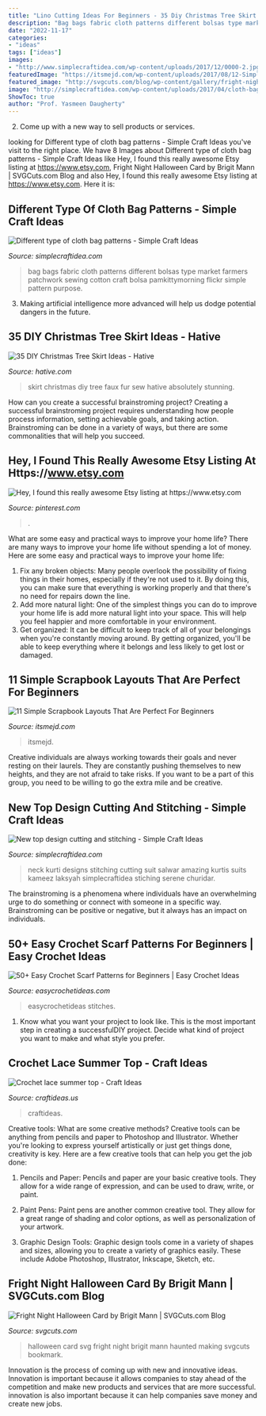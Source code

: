 ```yaml
---
title: "Lino Cutting Ideas For Beginners - 35 Diy Christmas Tree Skirt Ideas"
description: "Bag bags fabric cloth patterns different bolsas type market farmers patchwork sewing cotton craft bolsa pamkittymorning flickr simple pattern purpose"
date: "2022-11-17"
categories:
- "ideas"
tags: ["ideas"]
images:
- "http://www.simplecraftidea.com/wp-content/uploads/2017/12/0000-2.jpg"
featuredImage: "https://itsmejd.com/wp-content/uploads/2017/08/12-Simple-Scrapbook-Layouts-That-Are-Perfect-For-Beginners.png"
featured_image: "http://svgcuts.com/blog/wp-content/gallery/fright-night-halloween-card-by-brigit-mann/halloween-card-haunted-house.jpg"
image: "http://simplecraftidea.com/wp-content/uploads/2017/04/cloth-bag-patterns-17.jpg"
ShowToc: true
author: "Prof. Yasmeen Daugherty"
---
```



2. Come up with a new way to sell products or services.

	

		
looking for Different type of cloth bag patterns - Simple Craft Ideas you've visit to the right place. We have 8 Images about Different type of cloth bag patterns - Simple Craft Ideas like Hey, I found this really awesome Etsy listing at https://www.etsy.com, Fright Night Halloween Card by Brigit Mann | SVGCuts.com Blog and also Hey, I found this really awesome Etsy listing at https://www.etsy.com. Here it is:
		
    
## Different Type Of Cloth Bag Patterns - Simple Craft Ideas

<img loading=lazy src="http://simplecraftidea.com/wp-content/uploads/2017/04/cloth-bag-patterns-17.jpg" onerror="this.onerror=null;this.src='https://tse4.mm.bing.net/th?id=OIP._ToJIuLdtdrOkGTW5cNdBQHaJ0&amp;pid=15.1';" alt="Different type of cloth bag patterns - Simple Craft Ideas">

_Source: simplecraftidea.com_

>bag bags fabric cloth patterns different bolsas type market farmers patchwork sewing cotton craft bolsa pamkittymorning flickr simple pattern purpose. 

	

3. Making artificial intelligence more advanced will help us dodge potential dangers in the future.

    
## 35 DIY Christmas Tree Skirt Ideas - Hative

<img loading=lazy src="https://hative.com/wp-content/uploads/2017/09/christmas-tree-skirt-diy/10-christmas-tree-skirt-diy-ideas.jpg" onerror="this.onerror=null;this.src='https://tse4.mm.bing.net/th?id=OIP.erOVlhXcbACO_VSBmIIkYAHaWZ&amp;pid=15.1';" alt="35 DIY Christmas Tree Skirt Ideas - Hative">

_Source: hative.com_

>skirt christmas diy tree faux fur sew hative absolutely stunning. 

	

How can you create a successful brainstroming project?
Creating a successful brainstroming project requires understanding how people process information, setting achievable goals, and taking action. Brainstroming can be done in a variety of ways, but there are some commonalities that will help you succeed.

    
## Hey, I Found This Really Awesome Etsy Listing At Https://www.etsy.com

<img loading=lazy src="https://i.pinimg.com/originals/2c/2e/ed/2c2eeda5c8007a58a516b2f56333f53a.jpg" onerror="this.onerror=null;this.src='https://tse4.mm.bing.net/th?id=OIP.uzZ9DkSxtca9pAU7mdBQWgHaKX&amp;pid=15.1';" alt="Hey, I found this really awesome Etsy listing at https://www.etsy.com">

_Source: pinterest.com_

>. 

	

What are some easy and practical ways to improve your home life?
There are many ways to improve your home life without spending a lot of money. Here are some easy and practical ways to improve your home life: 
1. Fix any broken objects: Many people overlook the possibility of fixing things in their homes, especially if they're not used to it. By doing this, you can make sure that everything is working properly and that there's no need for repairs down the line. 
2. Add more natural light: One of the simplest things you can do to improve your home life is add more natural light into your space. This will help you feel happier and more comfortable in your environment. 
3. Get organized: It can be difficult to keep track of all of your belongings when you're constantly moving around. By getting organized, you'll be able to keep everything where it belongs and less likely to get lost or damaged.

    
## 11 Simple Scrapbook Layouts That Are Perfect For Beginners

<img loading=lazy src="https://itsmejd.com/wp-content/uploads/2017/08/12-Simple-Scrapbook-Layouts-That-Are-Perfect-For-Beginners.png" onerror="this.onerror=null;this.src='https://tse4.mm.bing.net/th?id=OIP.rDJLJZMjP-c9SopLNexp7AHaQM&amp;pid=15.1';" alt="11 Simple Scrapbook Layouts That Are Perfect For Beginners">

_Source: itsmejd.com_

>itsmejd. 

	

Creative individuals are always working towards their goals and never resting on their laurels. They are constantly pushing themselves to new heights, and they are not afraid to take risks. If you want to be a part of this group, you need to be willing to go the extra mile and be creative.

    
## New Top Design Cutting And Stitching - Simple Craft Ideas

<img loading=lazy src="http://www.simplecraftidea.com/wp-content/uploads/2017/12/0000-2.jpg" onerror="this.onerror=null;this.src='https://tse2.mm.bing.net/th?id=OIP._Z_m5bFgIlI-3Nu0yAaCmwHaJ5&amp;pid=15.1';" alt="New top design cutting and stitching - Simple Craft Ideas">

_Source: simplecraftidea.com_

>neck kurti designs stitching cutting suit salwar amazing kurtis suits kameez laksyah simplecraftidea stiching serene churidar. 

	

The brainstroming is a phenomena where individuals have an overwhelming urge to do something or connect with someone in a specific way. Brainstroming can be positive or negative, but it always has an impact on individuals.

    
## 50+ Easy Crochet Scarf Patterns For Beginners | Easy Crochet Ideas

<img loading=lazy src="http://easycrochetideas.com/wp-content/uploads/2019/08/Easy-Crochet-Scarf-Pattern-51.jpg" onerror="this.onerror=null;this.src='https://tse4.mm.bing.net/th?id=OIP.LkZWNv7IM4--MSho8HTgggHaPT&amp;pid=15.1';" alt="50+ Easy Crochet Scarf Patterns for Beginners | Easy Crochet Ideas">

_Source: easycrochetideas.com_

>easycrochetideas stitches. 

	

1. Know what you want your project to look like. This is the most important step in creating a successfulDIY project. Decide what kind of project you want to make and what style you prefer.

    
## Crochet Lace Summer Top - Craft Ideas

<img loading=lazy src="https://www.craftideas.us/wp-content/uploads/2016/08/Crochet-lace-summer-top.jpg" onerror="this.onerror=null;this.src='https://tse3.mm.bing.net/th?id=OIP.bf2KoslxI-UIgmF5g2S4DwHaLH&amp;pid=15.1';" alt="Crochet lace summer top - Craft Ideas">

_Source: craftideas.us_

>craftideas. 

	

Creative tools: What are some creative methods?
Creative tools can be anything from pencils and paper to Photoshop and Illustrator. Whether you're looking to express yourself artistically or just get things done, creativity is key. Here are a few creative tools that can help you get the job done:
1. Pencils and Paper: Pencils and paper are your basic creative tools. They allow for a wide range of expression, and can be used to draw, write, or paint.

2. Paint Pens: Paint pens are another common creative tool. They allow for a great range of shading and color options, as well as personalization of your artwork.

3. Graphic Design Tools: Graphic design tools come in a variety of shapes and sizes, allowing you to create a variety of graphics easily. These include Adobe Photoshop, Illustrator, Inkscape, Sketch, etc.

    
## Fright Night Halloween Card By Brigit Mann | SVGCuts.com Blog

<img loading=lazy src="http://svgcuts.com/blog/wp-content/gallery/fright-night-halloween-card-by-brigit-mann/halloween-card-haunted-house.jpg" onerror="this.onerror=null;this.src='https://tse1.mm.bing.net/th?id=OIP.U6YCgwQlm0OK6pLZN09tagHaHa&amp;pid=15.1';" alt="Fright Night Halloween Card by Brigit Mann | SVGCuts.com Blog">

_Source: svgcuts.com_

>halloween card svg fright night brigit mann haunted making svgcuts bookmark. 

	

Innovation is the process of coming up with new and innovative ideas. Innovation is important because it allows companies to stay ahead of the competition and make new products and services that are more successful. innovation is also important because it can help companies save money and create new jobs.

